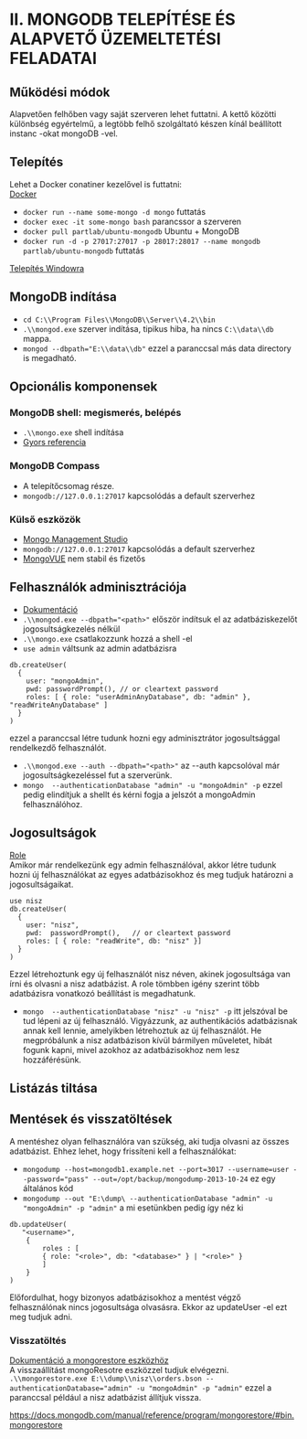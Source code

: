 # II. MONGODB TELEPÍTÉSE ÉS ALAPVETŐ ÜZEMELTETÉSI FELADATAI

## Működési módok
Alapvetően felhőben vagy saját szerveren lehet futtatni. A kettő közötti különbség egyértelmű, a legtöbb felhő szolgáltató készen kínál beállított instanc -okat mongoDB -vel.

## Telepítés
Lehet a Docker conatiner kezelővel is futtatni:  
[Docker](https://www.docker.com/get-started)  
- `docker run --name some-mongo -d mongo` futtatás
- `docker exec -it some-mongo bash` parancssor a szerveren
- `docker pull partlab/ubuntu-mongodb` Ubuntu + MongoDB
- `docker run -d -p 27017:27017 -p 28017:28017 --name mongodb partlab/ubuntu-mongodb` futtatás
  
[Telepítés Windowra](https://www.mongodb.com/dr/fastdl.mongodb.org/win32/mongodb-win32-x86_64-2012plus-4.2.6-signed.msi/download)  

## MongoDB indítása
- `cd C:\\Program Files\\MongoDB\\Server\\4.2\\bin`
- `.\\mongod.exe` szerver indítása, tipikus hiba, ha nincs `C:\\data\\db` mappa.
- `mongod --dbpath="E:\\data\\db"` ezzel a paranccsal más data directory is 
megadható.

## Opcionális komponensek
### MongoDB shell: megismerés, belépés
- `.\\mongo.exe` shell indítása
- [Gyors referencia](https://docs.mongodb.com/manual/reference/mongo-shell/)

### MongoDB Compass
- A telepítőcsomag része.
- `mongodb://127.0.0.1:27017` kapcsolódás a default szerverhez

### Külső eszközök 
- [Mongo Management Studio](http://mms.litixsoft.de/index.php?lang=en)
- `mongodb://127.0.0.1:27017` kapcsolódás a default szerverhez
- [MongoVUE](https://mongovue.software.informer.com/) nem stabil és fizetős

## Felhasználók adminisztrációja
- [Dokumentáció](https://docs.mongodb.com/manual/tutorial/enable-authentication/)
- `.\\mongod.exe --dbpath="<path>"` először indítsuk el az adatbáziskezelőt 
jogosultságkezelés nélkül
- `.\\mongo.exe` csatlakozzunk hozzá a shell -el
- `use admin` váltsunk az admin adatbázisra
```shell
db.createUser(
  {
    user: "mongoAdmin",
    pwd: passwordPrompt(), // or cleartext password
    roles: [ { role: "userAdminAnyDatabase", db: "admin" }, "readWriteAnyDatabase" ]
  }
)
```
ezzel a paranccsal létre tudunk hozni egy adminisztrátor jogosultsággal 
rendelkezdő felhasználót.  
- `.\\mongod.exe --auth --dbpath="<path>"` az --auth kapcsolóval 
már jogosultságkezeléssel fut a szerverünk.
- `mongo  --authenticationDatabase "admin" -u "mongoAdmin" -p` ezzel pedig 
elindítjuk a shellt és kérni fogja a jelszót a mongoAdmin felhasználóhoz.

## Jogosultságok
[Role](https://docs.mongodb.com/manual/reference/built-in-roles/)  
Amikor már rendelkezünk egy admin felhasználóval, akkor létre tudunk hozni új 
felhasználókat az egyes adatbázisokhoz és meg tudjuk határozni a 
jogosultságaikat.  
```shell
use nisz
db.createUser(
  {
    user: "nisz",
    pwd:  passwordPrompt(),   // or cleartext password
    roles: [ { role: "readWrite", db: "nisz" }]
  }
)
```
Ezzel létrehoztunk egy új felhasználót nisz néven, akinek jogosultsága van 
írni és olvasni a nisz adatbázist. A role tömbben igény szerint több 
adatbázisra vonatkozó beállítást is megadhatunk.  
- `mongo  --authenticationDatabase "nisz" -u "nisz" -p` itt jelszóval be tud 
lépeni az új felhasználó. Vigyázzunk, az authentikációs adatbázisnak annak 
kell lennie, amelyikben létrehoztuk az új felhasználót. 
He megpróbálunk a nisz adatbázison kívül bármilyen műveletet, hibát fogunk 
kapni, mivel azokhoz az adatbázisokhoz nem lesz hozzáférésünk.

## Listázás tiltása

## Mentések és visszatöltések
A mentéshez olyan felhasználóra van szükség, aki tudja olvasni az összes 
adatbázist. Ehhez lehet, hogy frissíteni kell a felhasználókat:  
- `mongodump --host=mongodb1.example.net --port=3017 --username=user --password="pass" --out=/opt/backup/mongodump-2013-10-24` ez egy általános kód  
- `mongodump --out "E:\dump\ --authenticationDatabase "admin" -u "mongoAdmin" -p "admin"` a mi esetünkben pedig így néz ki  
  
```shell
db.updateUser(
   "<username>",
    {
        roles : [
        { role: "<role>", db: "<database>" } | "<role>" }
        ]
    }
)
```  
Előfordulhat, hogy bizonyos adatbázisokhoz a mentést végző felhasználónak nincs 
jogosultsága olvasásra. Ekkor az updateUser -el ezt meg tudjuk adni.  

### Visszatöltés
[Dokumentáció a mongorestore eszközhöz](https://docs.mongodb.com/manual/reference/program/mongorestore/#bin.mongorestore)  
A visszaállítást mongoResotre eszközzel tudjuk elvégezni.  
`.\\mongorestore.exe E:\\dump\\nisz\\orders.bson --authenticationDatabase="admin" -u "mongoAdmin" -p "admin"` ezzel a paranccsal például a nisz adatbázist állítjuk 
vissza.

https://docs.mongodb.com/manual/reference/program/mongorestore/#bin.mongorestore
